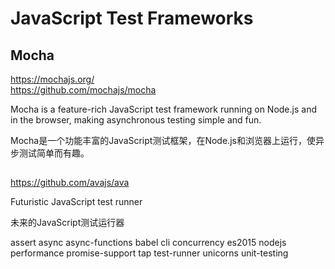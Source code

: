 # JavaScript Test Frameworks  





## Mocha  

https://mochajs.org/  
https://github.com/mochajs/mocha  


Mocha is a feature-rich JavaScript test framework running on Node.js and in the browser, making asynchronous testing simple and fun.

Mocha是一个功能丰富的JavaScript测试框架，在Node.js和浏览器上运行，使异步测试简单而有趣。



##

https://github.com/avajs/ava  



Futuristic JavaScript test runner

未来的JavaScript测试运行器


assert
async
async-functions
babel
cli
concurrency
es2015
nodejs
performance
promise-support
tap
test-runner
unicorns
unit-testing







